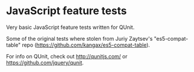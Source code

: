 JavaScript feature tests
==========

Very basic JavaScript feature tests written for QUnit. 

Some of the original tests where stolen from Juriy Zaytsev's "es5-compat-table" repo (https://github.com/kangax/es5-compat-table).

For info on QUnit, check out http://qunitjs.com/ or https://github.com/jquery/qunit.
